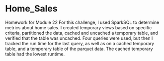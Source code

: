 # Home_Sales
Homework for Module 22
For this challenge, I used SparkSQL to determine metrics about home sales. I created temporary views based on specific criteria, partitioned the data, cached and uncached a temporary table, and verified that the table was uncached. Four queries were used, but then I tracked the run time for the last query, as well as on a cached temporary table, and a temporary table of the parquet data. The cached temporary table had the lowest runtime. 
